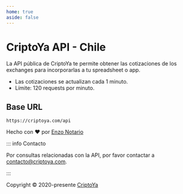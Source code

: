 ```yaml
---
home: true
aside: false
---
```


# CriptoYa API - Chile

La API pública de CriptoYa te permite obtener las cotizaciones de los exchanges para incorporarlas a tu spreadsheet o app.

-   Las cotizaciones se actualizan cada 1 minuto.
-   Límite: 120 requests por minuto.

## Base URL

```plaintext
https://criptoya.com/api
```

<div class="mt-20 flex justify-center flex-col items-center gap-4">

Hecho con ❤️ por [Enzo Notario](https://github.com/enzonotario)

::: info Contacto

Por consultas relacionadas con la API, por favor contactar a [contacto@criptoya.com](mailto:contacto@criptoya.com).

:::

Copyright © 2020-presente [CriptoYa](https://criptoya.com)

</div>
